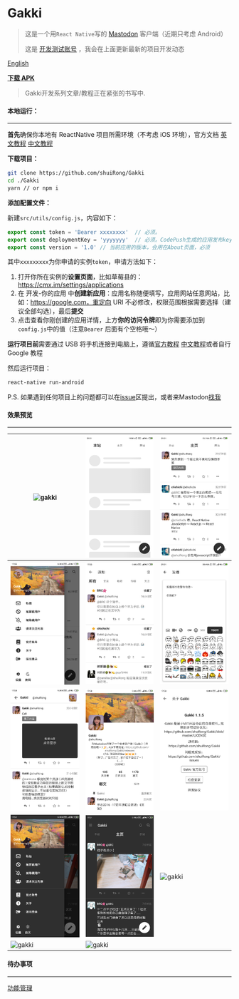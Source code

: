 # Gakki

> 这是一个用`React Native`写的 [Mastodon](https://joinmastodon.org/) 客户端（近期只考虑 Android）
>
> 这是 [开发测试账号](https://cmx.im/web/accounts/81232) ，我会在上面更新最新的项目开发动态

[English](./README.md)

**[下载 APK](https://github.com/shuiRong/Gakki/releases)**

> Gakki开发系列文章/教程正在紧张的书写中.



#### 本地运行：

---

**首先**确保你本地有 ReactNative 项目所需环境（不考虑 iOS 环境），官方文档 [英文教程](https://facebook.github.io/react-native/docs/getting-started) [中文教程](https://reactnative.cn/docs/0.51/getting-started/)

**下载项目：**

```bash
git clone https://github.com/shuiRong/Gakki
cd ./Gakki
yarn // or npm i
```

**添加配置文件：**

新建`src/utils/config.js`，内容如下：

```javascript
export const token = 'Bearer xxxxxxxx'  // 必须。
export const deploymentKey = 'yyyyyyy'  // 必须。CodePush生成的应用发布key，更多详情自行查文档 https://github.com/Microsoft/react-native-code-push
export const version = '1.0' // 当前应用的版本，会用在About页面，必须
```

其中`xxxxxxxxx`为你申请的实例`token`，申请方法如下：

1. 打开你所在实例的**设置页面**，比如草莓县的：https://cmx.im/settings/applications
2. 在 开发-你的应用 中**创建新应用**：应用名称随便填写，应用网站任意网站，比如：https://google.com，重定向 URI 不必修改，权限范围根据需要选择（建议全部勾选），最后**提交**
3. 点击查看你刚创建的应用详情，上方**你的访问令牌**即为你需要添加到`config.js`中的值（注意`Bearer` 后面有个空格哦～）



**运行项目前**需要通过 USB 将手机连接到电脑上，遵循[官方教程](https://facebook.github.io/react-native/docs/running-on-device) [中文教程](https://reactnative.cn/docs/0.51/getting-started/)或者自行 Google 教程

然后运行项目：

```bash
react-native run-android
```

P.S. 如果遇到任何项目上的问题都可以在[issue](https://github.com/shuiRong/Gakki/issues)区提出，或者来Mastodon[找我](https://cmx.im/web/accounts/81232)




#### 效果预览

---
| ![gakki](./preview/1.png) | ![gakki](./preview/2.png) |![gakki](./preview/3.png)  |
|-|-|-|
|  ![gakki](./preview/4.png)   |   ![gakki](./preview/5.png)   |   ![gakki](./preview/6.png)   |
|   ![gakki](./preview/7.png)   | ![gakki](./preview/8.png)     |   ![gakki](./preview/9.png)    |
|  ![gakki](./preview/10.png)    |  ![gakki](./preview/11.png)    |  ![gakki](./preview/12.png)    |
|![gakki](./preview/13.png) | ![gakki](./preview/14.png)| |




#### 待办事项

---

[功能管理](https://github.com/shuiRong/Gakki/projects/2)